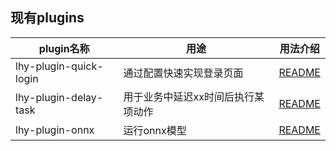 ## 现有plugins
| plugin名称               | 用途                 | 用法介绍                                     |
|------------------------|--------------------|------------------------------------------|
| lhy-plugin-quick-login | 通过配置快速实现登录页面       | [README](./docs/[1]quick-login-readme.md) |
| lhy-plugin-delay-task  | 用于业务中延迟xx时间后执行某项动作 | [README](./docs/[2]delay-task-readme.md) |
| lhy-plugin-onnx        | 运行onnx模型           | [README](./docs/[3]onnx-readme.md)       |